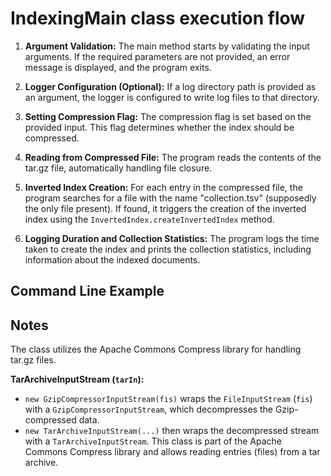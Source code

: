 # IndexingMain class execution flow

1. **Argument Validation:** The main method starts by validating the input arguments. If the required parameters are not provided, an error message is displayed, and the program exits.

2. **Logger Configuration (Optional):** If a log directory path is provided as an argument, the logger is configured to write log files to that directory.

3. **Setting Compression Flag:** The compression flag is set based on the provided input. This flag determines whether the index should be compressed.

4. **Reading from Compressed File:** The program reads the contents of the tar.gz file, automatically handling file closure.

5. **Inverted Index Creation:** For each entry in the compressed file, the program searches for a file with the name "collection.tsv" (supposedly the only file present). If found, it triggers the creation of the inverted index using the `InvertedIndex.createInvertedIndex` method.

6. **Logging Duration and Collection Statistics:** The program logs the time taken to create the index and prints the collection statistics, including information about the indexed documents.

## Command Line Example

## Notes
The class utilizes the Apache Commons Compress library for handling tar.gz files.

**TarArchiveInputStream (`tarIn`):**
   - `new GzipCompressorInputStream(fis)` wraps the `FileInputStream` (`fis`) with a `GzipCompressorInputStream`, which decompresses the Gzip-compressed data.
   - `new TarArchiveInputStream(...)` then wraps the decompressed stream with a `TarArchiveInputStream`. This class is part of the Apache Commons Compress library and allows reading entries (files) from a tar archive.
